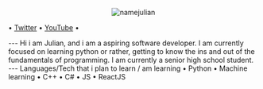 <p align="center">
  <img src="https://user-images.githubusercontent.com/53817791/117187652-ba1a6800-ae0e-11eb-981f-6f6fa73e1af7.png" alt="namejulian"/>
</p>
  
  • <a href="https://twitter.com/MacatoJulian">Twitter</a> •
  <a href="youtube.com/c/fancybaby404">YouTube</a> •
</p>
---
Hi i am Julian, and i am a aspiring software developer. I am currently focused on learning python or rather, getting to know the ins and out of the fundamentals of programming. I am currently a senior high school student.
---
Languages/Tech that i plan to learn / am learning
• Python
• Machine learning
• C++
• C#
• JS
• ReactJS
